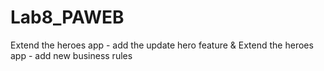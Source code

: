 # Lab8_PAWEB
Extend the heroes app - add the update hero feature &amp; Extend the heroes app - add new business rules
